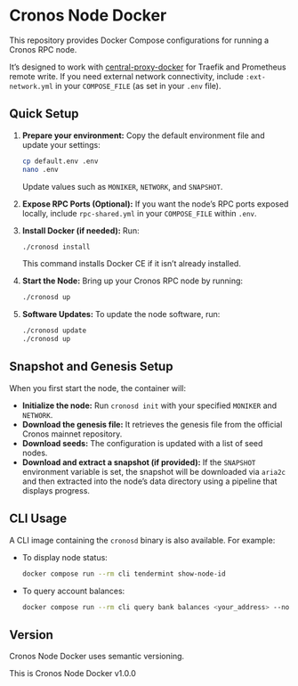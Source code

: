 # Cronos Node Docker

This repository provides Docker Compose configurations for running a Cronos RPC node.

It’s designed to work with [central-proxy-docker](https://github.com/CryptoManufaktur-io/central-proxy-docker) for Traefik and Prometheus remote write. If you need external network connectivity, include `:ext-network.yml` in your `COMPOSE_FILE` (as set in your `.env` file).

## Quick Setup

1. **Prepare your environment:**
   Copy the default environment file and update your settings:
   ```bash
   cp default.env .env
   nano .env
   ```
   Update values such as `MONIKER`, `NETWORK`, and `SNAPSHOT`.

2. **Expose RPC Ports (Optional):**
   If you want the node’s RPC ports exposed locally, include `rpc-shared.yml` in your `COMPOSE_FILE` within `.env`.

3. **Install Docker (if needed):**
   Run:
   ```bash
   ./cronosd install
   ```
   This command installs Docker CE if it isn’t already installed.

4. **Start the Node:**
   Bring up your Cronos RPC node by running:
   ```bash
   ./cronosd up
   ```

5. **Software Updates:**
   To update the node software, run:
   ```bash
   ./cronosd update
   ./cronosd up
   ```

## Snapshot and Genesis Setup

When you first start the node, the container will:

- **Initialize the node:**
  Run `cronosd init` with your specified `MONIKER` and `NETWORK`.
- **Download the genesis file:**
  It retrieves the genesis file from the official Cronos mainnet repository.
- **Download seeds:**
  The configuration is updated with a list of seed nodes.
- **Download and extract a snapshot (if provided):**
  If the `SNAPSHOT` environment variable is set, the snapshot will be downloaded via `aria2c` and then extracted into the node’s data directory using a pipeline that displays progress.

## CLI Usage

A CLI image containing the `cronosd` binary is also available. For example:
- To display node status:
  ```bash
  docker compose run --rm cli tendermint show-node-id
  ```
- To query account balances:
  ```bash
  docker compose run --rm cli query bank balances <your_address> --node http://cronos:26657/
  ```

## Version

Cronos Node Docker uses semantic versioning.

This is Cronos Node Docker v1.0.0
